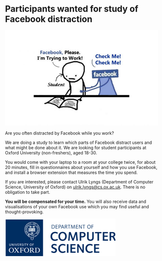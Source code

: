 # Participants wanted for study of Facebook distraction

![](fb-distraction.jpg)

Are you often distracted by Facebook while you work?

We are doing a study to learn which parts of Facebook distract users and what might be done about it. We are looking for student participants at Oxford University (non-freshers), aged 18-30. 

You would come with your laptop to a room at your college twice, for about 20 minutes, fill in questionnaires about yourself and how you use Facebook, and install a browser extension that measures the time you spend.

If you are interested, please contact Ulrik Lyngs (Department of Computer Science, University of Oxford) on <a href="mailto:ulrik.lyngs@cs.ox.ac.uk">ulrik.lyngs@cs.ox.ac.uk</a>. There is no obligation to take part.

**You will be compensated for your time.** You will also receive data and visualisations of your own Facebook use which you may find useful and thought-provoking.

![](cs-logo.png)

